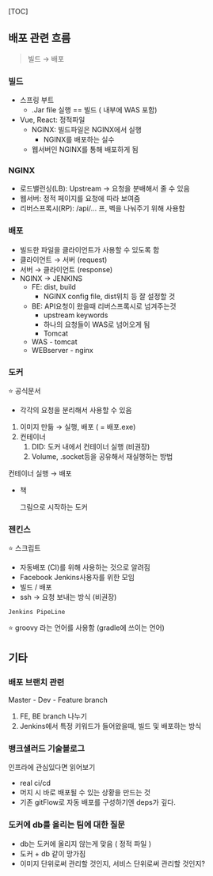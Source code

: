 [TOC]

## 배포 관련 흐름

> 빌드 → 배포

### 빌드

- 스프링 부트
  - .Jar file 실행 == 빌드  ( 내부에 WAS 포함)
- Vue, React: 정적파일
  - NGINX: 빌드파일은 NGINX에서 실행
    - NGINX를 배포하는 실수
  - 웹서버인 NGINX를 통해 배포하게 됨

### NGINX

- 로드밸런싱(LB): Upstream → 요청을 분배해서 줄 수 있음
- 웹서버: 정적 페이지를 요청에 따라 보여줌
- 리버스프록시(RP): /api/… 프, 벡을 나눠주기 위해 사용함

### 배포

- 빌드한 파일을 클라이언트가 사용할 수 있도록 함
- 클라이언트 → 서버 (request)
- 서버 → 클라이언트 (response)
- NGINX → JENKINS
  - FE: dist, build
    - NGINX config file, dist위치 등 잘 설정할 것
  - BE: API요청이 왔을때 리버스프록시로 넘겨주는것
    - upstream keywords
    - 하나의 요청들이 WAS로 넘어오게 됨
    - Tomcat
  - WAS - tomcat
  - WEBserver - nginx

### 도커

⭐ 공식문서

- 각각의 요청을 분리해서 사용할 수 있음

1. 이미지 만듦 → 실행, 배포 ( = 배포.exe)
2. 컨테이너
   1. DID: 도커 내에서 컨테이너 실행 (비권장)
   2. Volume, .socket등을 공유해서 재실행하는 방법

컨테이너 실행 → 배포

- 책

  그림으로 시작하는 도커

### 젠킨스

:star: 스크립트

- 자동배포 (CI)를 위해 사용하는 것으로 알려짐
- Facebook Jenkins사용자를 위한 모임
- 빌드 / 배포
- ssh → 요청 보내는 방식 (비권장)

`Jenkins PipeLine`

⭐ groovy 라는 언어를 사용함 (gradle에 쓰이는 언어)



## 기타

### 배포 브랜치 관련

Master - Dev - Feature branch

1. FE, BE branch 나누기
2. Jenkins에서 특정 키워드가 들어왔을때, 빌드 및 배포하는 방식

### 뱅크샐러드 기술블로그

인프라에 관심있다면 읽어보기

- real ci/cd
- 머지 시 바로 배포될 수 있는 상황을 만드는 것
- 기존 gitFlow로 자동 배포를 구성하기엔 deps가 깊다.

### 도커에 db를 올리는 팀에 대한 질문

- db는 도커에 올리지 않는게 맞음 ( 정적 파일 )
- 도커 + db 같이 망가짐
- 이미지 단위로써 관리할 것인지, 서비스 단위로써 관리할 것인지?